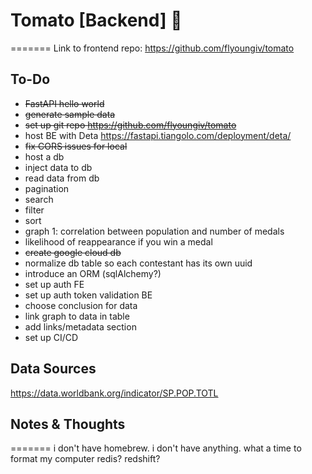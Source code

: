 # Tomato [Backend] 🍅
=======
Link to frontend repo: https://github.com/flyoungiv/tomato

## To-Do

- ~~FastAPI hello world~~
- ~~generate sample data~~
- ~~set up git repo https://github.com/flyoungiv/tomato~~
- host BE with Deta https://fastapi.tiangolo.com/deployment/deta/
- ~~fix CORS issues for local~~
- host a db
- inject data to db
- read data from db
- pagination
- search
- filter
- sort
- graph 1: correlation between population and number of medals
- likelihood of reappearance if you win a medal
- ~~create google cloud db~~
- normalize db table so each contestant has its own uuid
- introduce an ORM (sqlAlchemy?)
- set up auth FE
- set up auth token validation BE
- choose conclusion for data
- link graph to data in table
- add links/metadata section
- set up CI/CD

## Data Sources
https://data.worldbank.org/indicator/SP.POP.TOTL

## Notes & Thoughts
=======
i don't have homebrew. i don't have anything. what a time to format my computer
redis?
redshift?
